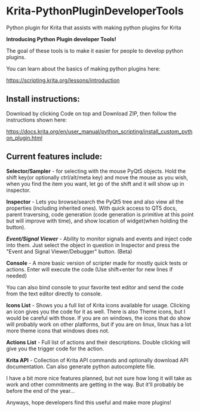 # Krita-PythonPluginDeveloperTools
Python plugin for Krita that assists with making python plugins for Krita

**Introducing Python Plugin developer Tools!**

The goal of these tools is to make it easier for people to develop python plugins.

You can learn about the basics of making python plugins here:

https://scripting.krita.org/lessons/introduction

## Install instructions:

Download by clicking Code on top and Download ZIP, then follow the instructions shown here:

https://docs.krita.org/en/user_manual/python_scripting/install_custom_python_plugin.html

## Current features include:

**Selector/Sampler** - for selecting with the mouse PyQt5 objects. Hold the shift key(or optionally ctrl/alt/meta key) and move the mouse as you wish, when you find the item you want, let go of the shift and it will show up in inspector.

**Inspector** - Lets you browse/search the PyQt5 tree and also view all the properties (including inherited ones).
  With quick access to QT5 docs, parent traversing, code generation (code generation is primitive at this point but will improve with time), and show location of widget(when holding the button).

***Event/Signal Viewer*** - Ability to monitor signals and events and inject code into them. Just select the object in question in Inspector and press the "Event and Signal Viewer/Debugger" button. (Beta)  


**Console** - A more basic version of scripter made for mostly quick tests or actions. Enter will execute the code (Use shift+enter for new lines if needed)

You can also bind console to your favorite text editor and send the code from the text editor directly to console.

**Icons List** - Shows you a full list of Krita icons available for usage. Clicking an icon gives you the code for it as well. There is also Theme icons, but I would be careful with those. If you are on windows, the icons that do show will probably work on other platforms, but if you are on linux, linux has a lot more theme icons that windows does not.

**Actions List** - Full list of actions and their descriptions. Double clicking will give you the trigger code for the action.

**Krita API** - Collection of Krita API commands and optionally download API documentation. Can also generate python autocomplete file.

I have a bit more nice features planned, but not sure how long it will take as work and other commitments are getting in the way. But it'll probably be before the end of the year...

Anyways, hope developers find this useful and make more plugins!
